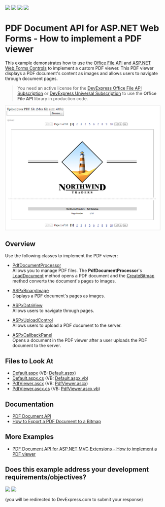 <!-- default badges list -->
![](https://img.shields.io/endpoint?url=https://codecentral.devexpress.com/api/v1/VersionRange/128566705/24.2.1%2B)
[![](https://img.shields.io/badge/Open_in_DevExpress_Support_Center-FF7200?style=flat-square&logo=DevExpress&logoColor=white)](https://supportcenter.devexpress.com/ticket/details/E5095)
[![](https://img.shields.io/badge/📖_How_to_use_DevExpress_Examples-e9f6fc?style=flat-square)](https://docs.devexpress.com/GeneralInformation/403183)
[![](https://img.shields.io/badge/💬_Leave_Feedback-feecdd?style=flat-square)](#does-this-example-address-your-development-requirementsobjectives)
<!-- default badges end -->
# PDF Document API for ASP.NET Web Forms - How to implement a PDF viewer

This example demonstrates how to use the [Office File API](https://docs.devexpress.com/OfficeFileAPI/14911/office-file-api) and [ASP.NET Web Forms Controls](https://docs.devexpress.com/AspNet/7873/aspnet-webforms-controls) to implement a custom PDF viewer. This PDF viewer displays a PDF document's content as images and allows users to navigate through document pages.

> You need an active license for the [DevExpress Office File API Subscription](https://www.devexpress.com/products/net/office-file-api/) or [DevExpress Universal Subscription](https://www.devexpress.com/subscriptions/universal.xml) to use the **Office File API** library in production code.

![PDF viewer control](pdf-viewer-control.png)

## Overview

Use the following classes to implement the PDF viewer:

* [PdfDocumentProcessor](https://docs.devexpress.com/OfficeFileAPI/DevExpress.Pdf.PdfDocumentProcessor)  
Allows you to manage PDF files. The **PdfDocumentProcessor**'s [LoadDocument](https://docs.devexpress.com/OfficeFileAPI/DevExpress.Pdf.PdfDocumentProcessor.LoadDocument(System.IO.Stream-System.Boolean)) method opens a PDF document and the [CreateBitmap](https://docs.devexpress.com/OfficeFileAPI/DevExpress.Pdf.PdfDocumentProcessor.CreateBitmap(System.Int32-System.Int32)) method converts the document's pages to images.

* [ASPxBinaryImage](https://docs.devexpress.com/AspNet/11646/components/data-editors/binaryimage)  
Displays a PDF document's pages as images.

* [ASPxDataView](https://docs.devexpress.com/AspNet/8280/components/data-and-image-navigation/dataview)  
Allows users to navigate through pages.

* [ASPxUploadControl](https://docs.devexpress.com/AspNet/8298/components/file-management/file-upload)  
Allows users to upload a PDF document to the server.

* [ASPxCallbackPanel](https://docs.devexpress.com/AspNet/DevExpress.Web.ASPxCallbackPanel)  
Opens a document in the PDF viewer after a user uploads the PDF document to the server.

<!-- default file list -->

## Files to Look At

* [Default.aspx](./CS/Default.aspx) (VB: [Default.aspx](./VB/Default.aspx))
* [Default.aspx.cs](./CS/Default.aspx.cs) (VB: [Default.aspx.vb](./VB/Default.aspx.vb))
* [PdfViewer.ascx](./CS/PdfViewer.ascx) (VB: [PdfViewer.ascx](./VB/PdfViewer.ascx))
* [PdfViewer.ascx.cs](./CS/PdfViewer.ascx.cs) (VB: [PdfViewer.ascx.vb](./VB/PdfViewer.ascx.vb))

<!-- default file list end -->

## Documentation

- [PDF Document API](https://docs.devexpress.com/OfficeFileAPI/16491/pdf-document-api)
- [How to Export a PDF Document to a Bitmap](https://docs.devexpress.com/OfficeFileAPI/120344/pdf-document-api/examples/export-a-pdf-document-to-an-image/how-to-export-a-pdf-document-to-a-bitmap)

## More Examples

- [PDF Document API for ASP.NET MVC Extensions - How to implement a PDF viewer](https://www.devexpress.com/Support/Center/p/E5101)
<!-- feedback -->
## Does this example address your development requirements/objectives?

[<img src="https://www.devexpress.com/support/examples/i/yes-button.svg"/>](https://www.devexpress.com/support/examples/survey.xml?utm_source=github&utm_campaign=asp-net-web-forms-implement-pdf-viewer&~~~was_helpful=yes) [<img src="https://www.devexpress.com/support/examples/i/no-button.svg"/>](https://www.devexpress.com/support/examples/survey.xml?utm_source=github&utm_campaign=asp-net-web-forms-implement-pdf-viewer&~~~was_helpful=no)

(you will be redirected to DevExpress.com to submit your response)
<!-- feedback end -->
